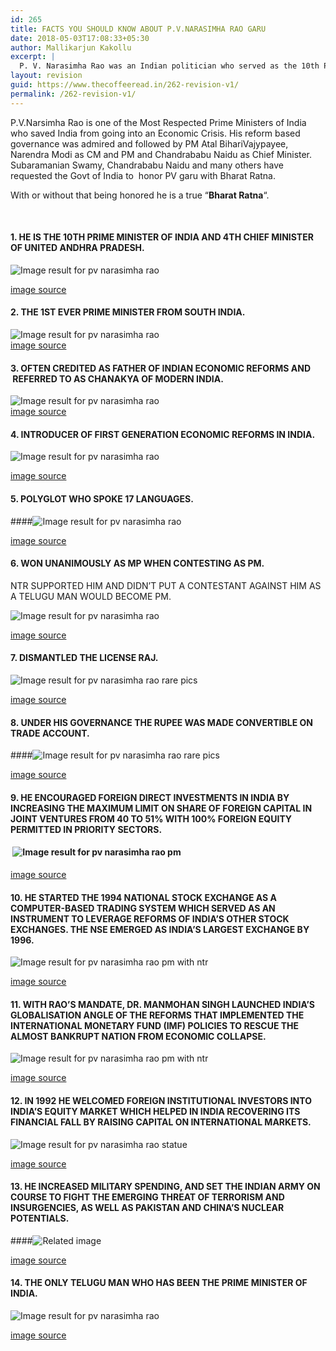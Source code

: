 ```yaml
---
id: 265
title: FACTS YOU SHOULD KNOW ABOUT P.V.NARASIMHA RAO GARU
date: 2018-05-03T17:08:33+05:30
author: Mallikarjun Kakollu
excerpt: |
  P. V. Narasimha Rao was an Indian politician who served as the 10th Prime Minister of India. This biography of P. V. Narasimha Rao provides detailed information about his childhood, life, achievements, works & timeline.
layout: revision
guid: https://www.thecoffeeread.in/262-revision-v1/
permalink: /262-revision-v1/
---
```

P.V.Narsimha Rao is one of the Most Respected Prime Ministers of India who saved India from going into an Economic Crisis. His reform based governance was admired and followed by PM Atal BihariVajypayee, Narendra Modi as CM and PM and Chandrababu Naidu as Chief Minister. Subaramanian Swamy, Chandrababu Naidu and many others have requested the Govt of India to  honor PV garu with Bharat Ratna.

With or without that being honored he is a true “**Bharat Ratna**“.

&nbsp;

#### 1. HE IS THE 10TH PRIME MINISTER OF INDIA AND 4TH CHIEF MINISTER OF UNITED ANDHRA PRADESH.

![Image result for pv narasimha rao](https://d345cba086ha3o.cloudfront.net/wp-content/uploads/2016/06/1337895391898.cached.jpg) 

[image source](https://www.google.co.in/search?biw=1366&bih=588&tbs=isz%3Alt%2Cislt%3Axga&tbm=isch&sa=1&ei=8e3qWqbMMozX0gSfqZHwBw&q=pv+narasimha+rao&oq=pv+n&gs_l=psy-ab.3.1.0l10.610750.611439.0.614900.4.4.0.0.0.0.198.567.0j3.3.0....0...1c.1.64.psy-ab..1.3.565....0.JiRmDwLNVeU#imgrc=9pbnCJ8LkvwdaM:)

#### 2. THE 1ST EVER PRIME MINISTER FROM SOUTH INDIA.

![Image result for pv narasimha rao](http://static.dnaindia.com/sites/default/files/styles/full/public/2016/10/14/510053-p-v-narasimha-raogetty.jpg)  
[image source](https://www.google.co.in/search?biw=1366&bih=588&tbs=isz%3Alt%2Cislt%3Axga&tbm=isch&sa=1&ei=8e3qWqbMMozX0gSfqZHwBw&q=pv+narasimha+rao&oq=pv+n&gs_l=psy-ab.3.1.0l10.610750.611439.0.614900.4.4.0.0.0.0.198.567.0j3.3.0....0...1c.1.64.psy-ab..1.3.565....0.JiRmDwLNVeU#imgrc=uhKLeyF-stOjxM:)

#### 3. OFTEN CREDITED AS FATHER OF INDIAN ECONOMIC REFORMS AND  REFERRED TO AS CHANAKYA OF MODERN INDIA.

![Image result for pv narasimha rao](https://images.assettype.com/bloombergquint%2F2016-06%2F159f397b-bb19-442b-9216-2081c18f3c69%2Fpv-rao-reuters.jpg?auto=format&q=60&w=2048&fm=pjpeg)  
[image source](https://www.google.co.in/search?biw=1366&bih=588&tbs=isz%3Alt%2Cislt%3Axga&tbm=isch&sa=1&ei=8e3qWqbMMozX0gSfqZHwBw&q=pv+narasimha+rao&oq=pv+n&gs_l=psy-ab.3.1.0l10.610750.611439.0.614900.4.4.0.0.0.0.198.567.0j3.3.0....0...1c.1.64.psy-ab..1.3.565....0.JiRmDwLNVeU#imgrc=dtvBoTAKYSTnVM:)

#### 4. INTRODUCER OF FIRST GENERATION ECONOMIC REFORMS IN INDIA.

![Image result for pv narasimha rao](http://images.newindianexpress.com/uploads/user/imagelibrary/2017/8/20/original/NarasimhaRqaszoWithWorldLeaders_13_08-01-2008_15_0_20.jpg) 

[image source](https://www.google.co.in/search?biw=1366&bih=588&tbs=isz%3Alt%2Cislt%3Axga&tbm=isch&sa=1&ei=8e3qWqbMMozX0gSfqZHwBw&q=pv+narasimha+rao&oq=pv+n&gs_l=psy-ab.3.1.0l10.610750.611439.0.614900.4.4.0.0.0.0.198.567.0j3.3.0....0...1c.1.64.psy-ab..1.3.565....0.JiRmDwLNVeU#imgrc=YwV9tNmdQtGE_M:)

#### 5. POLYGLOT WHO SPOKE 17 LANGUAGES.

####![Image result for pv narasimha rao](https://qz.com/wp-content/uploads/2016/10/rao.jpg?quality=80&strip=all&w=1600) 

[image source](https://www.google.co.in/search?biw=1366&bih=588&tbs=isz%3Alt%2Cislt%3Axga&tbm=isch&sa=1&ei=8e3qWqbMMozX0gSfqZHwBw&q=pv+narasimha+rao&oq=pv+n&gs_l=psy-ab.3.1.0l10.610750.611439.0.614900.4.4.0.0.0.0.198.567.0j3.3.0....0...1c.1.64.psy-ab..1.3.565....0.JiRmDwLNVeU#imgrc=dtvBoTAKYSTnVM:)

#### 6. WON UNANIMOUSLY AS MP WHEN CONTESTING AS PM.  
NTR SUPPORTED HIM AND DIDN’T PUT A CONTESTANT AGAINST HIM AS A TELUGU MAN WOULD BECOME PM.

![Image result for pv narasimha rao](https://pbs.twimg.com/media/B5igVRNCAAEzPXE.jpg) 

[image source](https://www.google.co.in/search?biw=1366&bih=588&tbs=isz%3Alt%2Cislt%3Axga&tbm=isch&sa=1&ei=8e3qWqbMMozX0gSfqZHwBw&q=pv+narasimha+rao&oq=pv+n&gs_l=psy-ab.3.1.0l10.610750.611439.0.614900.4.4.0.0.0.0.198.567.0j3.3.0....0...1c.1.64.psy-ab..1.3.565....0.JiRmDwLNVeU#imgrc=xJcnyIzw01a9-M:)

#### 7. DISMANTLED THE LICENSE RAJ.

![Image result for pv narasimha rao rare pics](http://dkpattammal.org/ImagesDB/Gallery/VIP/DKP,Iswaran-with-Rajiv-Gandhi-P.V.Narasimha-Rao.jpg) 

[image source](https://www.google.co.in/search?biw=1366&bih=588&tbs=isz%3Alt%2Cislt%3Axga&tbm=isch&sa=1&ei=a_DqWvbfBsSs8QXdyaHgDA&q=pv+narasimha+rao+rare+pics&oq=pv+narasimha+rao+rare+pics&gs_l=psy-ab.3...117208.120187.0.120367.10.10.0.0.0.0.302.1017.0j3j1j1.5.0....0...1c.1.64.psy-ab..5.1.204...0.0.EJWOrT2lp98#imgrc=W5BXahV3AA0YgM:)

#### 8. UNDER HIS GOVERNANCE THE RUPEE WAS MADE CONVERTIBLE ON TRADE ACCOUNT.

####![Image result for pv narasimha rao rare pics](http://static.dnaindia.com/sites/default/files/2014/12/24/295450-a-file-picture-of-former-pms-left-to-right-chandra-shekhar-ab-vajpayee-and-pv-narasimha-rao-at-a-gathering-in-1997-rna.jpg) 

[image source](https://www.google.co.in/search?biw=1366&bih=588&tbs=isz%3Alt%2Cislt%3Axga&tbm=isch&sa=1&ei=a_DqWvbfBsSs8QXdyaHgDA&q=pv+narasimha+rao+rare+pics&oq=pv+narasimha+rao+rare+pics&gs_l=psy-ab.3...117208.120187.0.120367.10.10.0.0.0.0.302.1017.0j3j1j1.5.0....0...1c.1.64.psy-ab..5.1.204...0.0.EJWOrT2lp98#imgrc=_Nddjj44AiWcRM:)

#### 9. HE ENCOURAGED FOREIGN DIRECT INVESTMENTS IN INDIA BY INCREASING THE MAXIMUM LIMIT ON SHARE OF FOREIGN CAPITAL IN JOINT VENTURES FROM 40 TO 51% WITH 100% FOREIGN EQUITY PERMITTED IN PRIORITY SECTORS.

####  ![Image result for pv narasimha rao pm](http://images.assettype.com/swarajya/2016-02/dd904558-28cb-459b-90bf-5d649377e3d5/narasimha-rao.jpg?w=1280&q=100&auto=format&fm=pjpg)

[image source](https://www.google.co.in/search?biw=1366&bih=588&tbs=isz%3Alt%2Cislt%3Axga&tbm=isch&sa=1&ei=wfHqWum2CIaC8wW0zbrAAw&q=pv+narasimha+rao+pm&oq=pv+narasimha+rao+pm&gs_l=psy-ab.3...112769.113628.0.114309.4.4.0.0.0.0.231.772.0j3j1.4.0....0...1c.1.64.psy-ab..0.3.603...0j0i67k1j0i8i30k1j0i8i10i30k1j0i24k1.0.tsi7hvrUykI#imgrc=qvaKiGbhO2d8-M:)

#### 10. HE STARTED THE 1994 NATIONAL STOCK EXCHANGE AS A COMPUTER-BASED TRADING SYSTEM WHICH SERVED AS AN INSTRUMENT TO LEVERAGE REFORMS OF INDIA’S OTHER STOCK EXCHANGES. THE NSE EMERGED AS INDIA’S LARGEST EXCHANGE BY 1996.

![Image result for pv narasimha rao pm with ntr](http://images.assettype.com/swarajya/2016-07/0fb6224d-1fc8-4442-8f79-af0efba6e388/rao%20and%20sonia.jpg?w=1280&q=100&fmt=pjpeg&auto=format) 

[image source](https://www.google.co.in/search?biw=1366&bih=588&tbs=isz%3Alt%2Cislt%3Axga&tbm=isch&sa=1&ei=NPLqWpKSLcmX8QWMwLnoBw&q=pv+narasimha+rao+pm+with+ntr&oq=pv+narasimha+rao+pm+with+ntr&gs_l=psy-ab.3...30006.34398.0.34643.11.10.1.0.0.0.266.1538.0j6j2.8.0....0...1c.1.64.psy-ab..2.0.0....0.PbumfVuuCbY#imgrc=WX77DYW4GkI8iM:)

#### 11. WITH RAO’S MANDATE, DR. MANMOHAN SINGH LAUNCHED INDIA’S GLOBALISATION ANGLE OF THE REFORMS THAT IMPLEMENTED THE INTERNATIONAL MONETARY FUND (IMF) POLICIES TO RESCUE THE ALMOST BANKRUPT NATION FROM ECONOMIC COLLAPSE.

![Image result for pv narasimha rao pm with ntr](https://4.bp.blogspot.com/-_buUvNmtvzg/WVL4qzaQ6_I/AAAAAAAANFM/XciwvaFBLKYkxLSE8tvrDUwRqPxfGZ9hgCLcBGAs/s1600/IMG.jpg) 

[image source](https://www.google.co.in/search?biw=1366&bih=588&tbs=isz%3Alt%2Cislt%3Axga&tbm=isch&sa=1&ei=NPLqWpKSLcmX8QWMwLnoBw&q=pv+narasimha+rao+pm+with+ntr&oq=pv+narasimha+rao+pm+with+ntr&gs_l=psy-ab.3...30006.34398.0.34643.11.10.1.0.0.0.266.1538.0j6j2.8.0....0...1c.1.64.psy-ab..2.0.0....0.PbumfVuuCbY#imgrc=fELUd-cp0eWf-M:)

#### 12. IN 1992 HE WELCOMED FOREIGN INSTITUTIONAL INVESTORS INTO INDIA’S EQUITY MARKET WHICH HELPED IN INDIA RECOVERING ITS FINANCIAL FALL BY RAISING CAPITAL ON INTERNATIONAL MARKETS.

![Image result for pv narasimha rao statue](https://images.assettype.com/thequint%2F2015-09%2F04117d01-5501-4acc-b98e-f57b57a118b4%2FRao_Sonia.jpg?rect=0%2C0%2C1024%2C576&q=35&auto=format%2Ccompress&w=1200) 

[image source](https://www.google.co.in/search?biw=1366&bih=588&tbs=isz%3Alt%2Cislt%3Axga&tbm=isch&sa=1&ei=vvLqWui6DYOw8wXLnauoDw&q=pv+narasimha+rao+statue&oq=pv+narasimha+rao+statue&gs_l=psy-ab.3..0i24k1.3952.4680.0.5565.3.3.0.0.0.0.195.348.0j2.2.0....0...1c.1.64.psy-ab..1.1.194....0.kdPV7Nfenbo#imgrc=iEZs8PD4V4BCzM:)

#### 13. HE INCREASED MILITARY SPENDING, AND SET THE INDIAN ARMY ON COURSE TO FIGHT THE EMERGING THREAT OF TERRORISM AND INSURGENCIES, AS WELL AS PAKISTAN AND CHINA’S NUCLEAR POTENTIALS.

####![Related image](http://static.atimes.com/uploads/2017/12/P-V-Narasimha-Rao-1600x960.jpg) 

[image source](https://www.google.co.in/search?biw=1366&bih=588&tbs=isz%3Alt%2Cislt%3Axga&tbm=isch&sa=1&ei=vvLqWui6DYOw8wXLnauoDw&q=pv+narasimha+rao&oq=pv+narasimha+rao&gs_l=psy-ab.3..0i67k1j0l9.22492.22492.0.23164.1.1.0.0.0.0.214.214.2-1.1.0....0...1c.1.64.psy-ab..0.1.213....0.4NzJwoKf-RE#imgrc=qdJPl-W0hxmF6M:)

#### 14. THE ONLY TELUGU MAN WHO HAS BEEN THE PRIME MINISTER OF INDIA.

![Image result for pv narasimha rao](https://static.hindi.firstpost.com/static-hindi-firstpost/uploads/2016/10/narsimha.jpg) 

[image source](https://www.google.co.in/search?biw=1366&bih=588&tbs=isz%3Alt%2Cislt%3Axga&tbm=isch&sa=1&ei=vvLqWui6DYOw8wXLnauoDw&q=pv+narasimha+rao&oq=pv+narasimha+rao&gs_l=psy-ab.3..0i67k1j0l9.22492.22492.0.23164.1.1.0.0.0.0.214.214.2-1.1.0....0...1c.1.64.psy-ab..0.1.213....0.4NzJwoKf-RE#imgdii=dJvuCIDLU25INM:&imgrc=2GDdjUN38vO1aM:)

&nbsp;